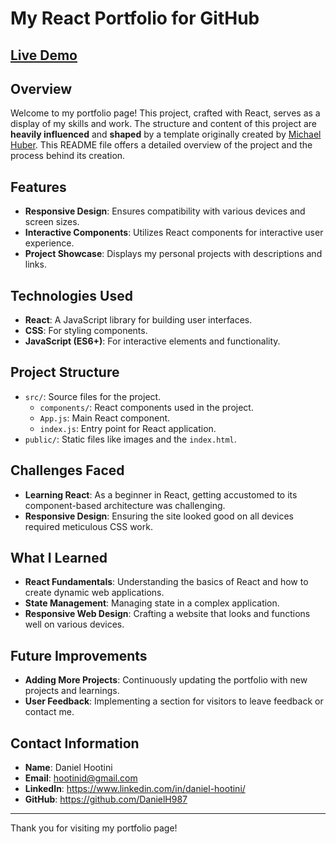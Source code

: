# My React Portfolio for GitHub
## [Live Demo](https://danielh987.github.io/react-portfolio/)

## Overview
Welcome to my portfolio page! This project, crafted with React, serves as a display of my skills and work. The structure and content of this project are **heavily influenced** and **shaped** by a template originally created by [Michael Huber](https://github.com/mshuber1981). This README file offers a detailed overview of the project and the process behind its creation.

## Features
- **Responsive Design**: Ensures compatibility with various devices and screen sizes.
- **Interactive Components**: Utilizes React components for interactive user experience.
- **Project Showcase**: Displays my personal projects with descriptions and links.

## Technologies Used
- **React**: A JavaScript library for building user interfaces.
- **CSS**: For styling components.
- **JavaScript (ES6+)**: For interactive elements and functionality.

## Project Structure
- `src/`: Source files for the project.
  - `components/`: React components used in the project.
  - `App.js`: Main React component.
  - `index.js`: Entry point for React application.
- `public/`: Static files like images and the `index.html`.

## Challenges Faced
- **Learning React**: As a beginner in React, getting accustomed to its component-based architecture was challenging.
- **Responsive Design**: Ensuring the site looked good on all devices required meticulous CSS work.

## What I Learned
- **React Fundamentals**: Understanding the basics of React and how to create dynamic web applications.
- **State Management**: Managing state in a complex application.
- **Responsive Web Design**: Crafting a website that looks and functions well on various devices.

## Future Improvements
- **Adding More Projects**: Continuously updating the portfolio with new projects and learnings.
- **User Feedback**: Implementing a section for visitors to leave feedback or contact me.

## Contact Information
- **Name**: Daniel Hootini
- **Email**: hootinid@gmail.com
- **LinkedIn**: https://www.linkedin.com/in/daniel-hootini/
- **GitHub**: https://github.com/DanielH987

---

Thank you for visiting my portfolio page!
